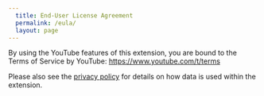 ```yaml
---
  title: End-User License Agreement
  permalink: /eula/
  layout: page
---
```


By using the YouTube features of this extension, you are bound to the Terms of Service by YouTube: https://www.youtube.com/t/terms

Please also see the [privacy policy](/privacy) for details on how data is used within the extension.